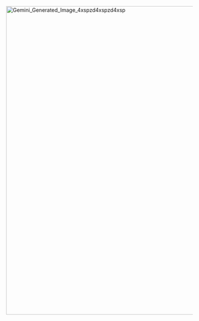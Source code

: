 <img width="1248" height="832" alt="Gemini_Generated_Image_4xspzd4xspzd4xsp" src="https://github.com/user-attachments/assets/c6a60c39-a045-45c1-bb8b-72143a9b2227" />
